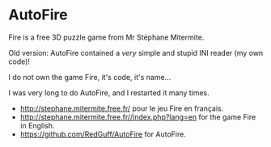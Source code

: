 # AutoFire
Fire is a free 3D puzzle game from Mr Stéphane Mitermite.

Old version: AutoFire contained a *very* simple and stupid INI reader (my own code)!

I do not own the game Fire, it's code, it's name...

I was very long to do AutoFire, and I restarted it many times.

* http://stephane.mitermite.free.fr/ pour le jeu Fire en français. 
* http://stephane.mitermite.free.fr//index.php?lang=en for the game Fire in English.
* https://github.com/RedGuff/AutoFire for AutoFire.
